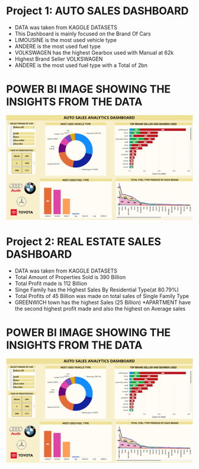# Project 1: AUTO SALES DASHBOARD

* DATA was taken from KAGGLE DATASETS
* This Dashboard is mainly focused on the Brand Of Cars
* LIMOUSINE is the most used vehicle type
* ANDERE is the most used fuel type
* VOLKSWAGEN has the highest Gearbox used with Manual at 62k
* Highest Brand Seller VOLKSWAGEN
* ANDERE is the most used fuel type with a Total of 2bn 

# POWER BI IMAGE SHOWING THE INSIGHTS FROM THE DATA
![](Images/AutoSales.jpg)

# Project 2: REAL ESTATE SALES DASHBOARD

* DATA was taken from KAGGLE DATASETS
* Total Amount of Properties Sold is 390 Billion
* Total Profit made is 112 Billion
* Singe Family has the Highest Sales By Residential Type(at 80.79%)
* Total Profits of 45 Billion was made on total sales of Single Family Type
* GREENWICH town has the highest Sales (25 Billion)
*APARTMENT have the second highest profit made and also the highest on Average sales

# POWER BI IMAGE SHOWING THE INSIGHTS FROM THE DATA
![](Images/AutoSales.jpg)

